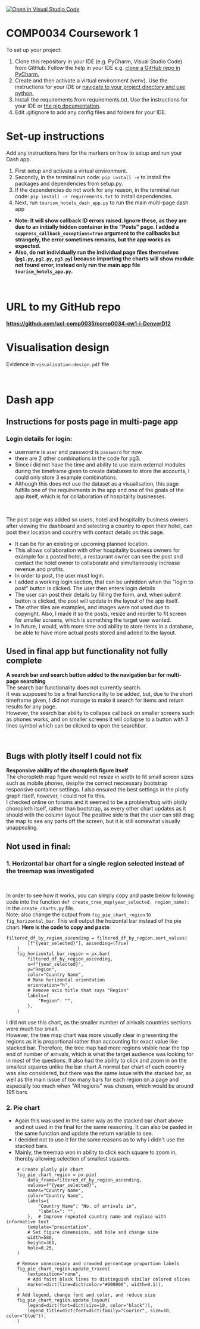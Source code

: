 [![Open in Visual Studio Code](https://classroom.github.com/assets/open-in-vscode-c66648af7eb3fe8bc4f294546bfd86ef473780cde1dea487d3c4ff354943c9ae.svg)](https://classroom.github.com/online_ide?assignment_repo_id=9733923&assignment_repo_type=AssignmentRepo)
# COMP0034 Coursework 1

To set up your project:

1. Clone this repository in your IDE (e.g. PyCharm, Visual Studio Code) from GitHub. Follow the help in your IDE
   e.g. [clone a GitHub repo in PyCharm.](https://www.jetbrains.com/help/pycharm/manage-projects-hosted-on-github.html#clone-from-GitHub)
2. Create and then activate a virtual environment (venv). Use the instructions for your IDE
   or [navigate to your project directory and use python.](https://packaging.python.org/guides/installing-using-pip-and-virtual-environments/)
3. Install the requirements from requirements.txt. Use the instructions for your IDE
   or [the pip documentation](https://pip.pypa.io/en/latest/user_guide/#requirements-files).
4. Edit .gitignore to add any config files and folders for your IDE. 


# Set-up instructions

Add any instructions here for the markers on how to setup and run your Dash app.  

1. First setup and activate a virtual environment.
2. Secondly, in the terminal run code: `pip install -e` to install the packages and dependencies from setup.py.
3. If the dependencies do not work for any reason, in the terminal run code: `pip install -r requirements.txt` to install dependencies.
4. Next, run `tourism_hotels_dash_app.py` to run the main multi-page dash app

- **Note: It will show callback ID errors raised. Ignore these, as they are due to an initially hidden container in the "Posts" page. I added a `suppress_callback_exceptions=True` argument to the callbacks but strangely, the error sometimes remains, but the app works as expected.**
- **Also, do not individually run the individual page files themselves (`pg1.py`, `pg2.py`, `pg3.py`) because importing the charts will show module not found error, instead only run the main app file `tourism_hotels_app.py`.**

<br/>

# **URL to my GitHub repo**
**https://github.com/ucl-comp0035/comp0034-cw1-i-DenverD12**

# Visualisation design
Evidence in `visualisation-design.pdf` file  

<br/>

# Dash app
## **Instructions for posts page in multi-page app**
### Login details for login:
- username is `user` and password is `password` for now. 
- there are 2 other combinations in the code for pg3.
- Since i did not have the time and ability to use learn external modules during the timeframe given to create databases to store the accounts, I could only store 3 example combinations. 
- Although this does not use the dataset as a visualisation, this page fulfills one of the requirements in the app and one of the goals of the app itself, which is for collaboration of hospitality businesses.
<br/>

The post page was added so users, hotel and hospitality business owners after viewing the dashboard and selecting a country to open their hotel, can post their location and country with contact details on this page.  
- It can be for an existing or upcoming planned location.
- This allows collaboration with other hospitality business owners for example for a posted hotel, a restaurant owner can see the post and contact the hotel owner to collaborate and simultaneously increase revenue and profits.
- In order to post, the user must login. 
- I added a working login section, that can be unhidden when the "login to post" button is clicked. The user then enters login details  
- The user can post their details by filling the form, and, when submit button is clicked, the post will update in the layout of the app itself.
- The other tiles are examples, and images were not used due to copyright. Also, I made it so the posts, resize and reorder to fit screen for smaller screens, which is something the target user wanted.
- In future, I would, with more time and ability to store items in a database, be able to have more actual posts stored and added to the layout.
## **Used in final app but functionality not fully complete**   
**A search bar and search button added to the navigation bar for multi-page searching**
<br/>
The search bar functionality does not currently search.   
It was supposed to be a final functionality to be added, but, due to the short timeframe given, I did not manage to make it search for items and return results for any page.  
However, the search bar ability to collapse callback on smaller screens such as phones works, and on smaller screens it will collapse to a button with 3 lines symbol which can be clicked to open the searchbar. 


<br/>

## **Bugs with plotly itself I could not fix**  
**Responsive ability of the choropleth figure itself**  
The choropleth map figure would not resize in width to fit small screen sizes such as mobile phones, despite the correct neccessary bootstrap responsive container settings. I also ensured the best settings in the plotly graph itself, however, I could not fix this.  
I checked online on forums and it seemed to be a problem/bug with plotly choropleth itself, rather than bootstrap, as every other chart updates as it should with the column layout 
The positive side is that the user can still drag the map to see any parts off the screen, but it is still somewhat visually unappealing.


## **Not used in final**:  
### **1. Horizontal bar chart for a single region selected instead of the treemap was investigated**  
<br/>

In order to see how it works, you can simply copy and paste below following code into the function `def create_tree_map(year_selected, region_name):` in the `create_charts.py` file.  
Note: also change the output from `fig_pie_chart_region` to `fig_horizontal_bar`. This will output the hoizontal bar instead of the pie chart.
**Here is the code to copy and paste**:
```
filtered_df_by_region_ascending = filtered_df_by_region.sort_values(
        [f"{year_selected}"], ascending=(True)
    )
    fig_horizontal_bar_region = px.bar(
        filtered_df_by_region_ascending,
        x=f"{year_selected}",
        y="Region",
        color="Country Name",
        # Make horizontal orientation
        orientation="h",
        # Remove axis title that says "Region"
        labels={
            "Region": "",
        },
    )
```
I did not use this chart, as the smaller number of arrivals countries sections were much too small.   
 However, the tree map chart was more visually clear in presenting the regions as it is proportional rather than accounting for exact value like stacked bar. Therefore, the tree map had more regions visible near the top end of number of arrivals, which is what the target audience was looking for in most of the questions. It also had the ability to click and zoom in on the smallest squares unlike the bar chart
A normal bar chart of each country was also considered, but there was the same issue with the stacked bar, as well as the main issue of too many bars for each region on a page and especially too much when "All regions" was chosen, which would be around 195 bars.
<br/>

### **2. Pie chart**  
- Again this was used in the same way as the stacked bar chart above and not used in the final for the same reasoning. It can also be pasted in the same function and update the return variable to see.  
- I decided not to use it for the same reasons as to why i didn't use the stacked bars.
- Mainly, the treemap won in ability to click each square to zoom in, thereby allowing selection of smallest squares.

```
    # Create plotly pie chart
    fig_pie_chart_region = px.pie(
        data_frame=filtered_df_by_region_ascending,
        values=f"{year_selected}",
        names="Country Name",
        color="Country Name",
        labels={
            "Country Name": "No. of arrivals in",
            "labels=": "",
        },  # Improve repeated country name and replace with informative text
        template="presentation",
        # Set figure dimensions, add hole and change size
        width=580,
        height=361,
        hole=0.25,
    )

    # Remove unneccesary and crowded percentage proportion labels
    fig_pie_chart_region.update_traces(
        textposition="none",
        # Add faint black lines to distinguish similar colored slices
        marker=dict(line=dict(color="#000000", width=0.1)),
    )
    # Add legend, change font and color, and reduce size
    fig_pie_chart_region.update_layout(
        legend=dict(font=dict(size=10, color="black")),
        legend_title=dict(font=dict(family="Courier", size=10, color="blue")),
    )
```

